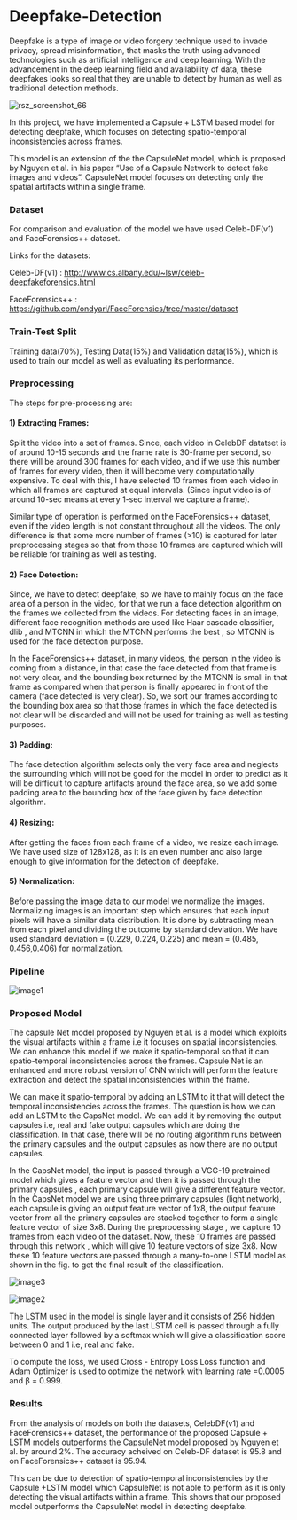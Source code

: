 # Deepfake-Detection

Deepfake is a type of image or video forgery technique used to invade privacy, spread misinformation, that masks the truth using advanced technologies such as artificial intelligence and deep learning. With the advancement in the deep learning field and availability of data, these deepfakes looks so real that they are unable to detect by human as well as traditional detection methods.


![rsz_screenshot_66](https://user-images.githubusercontent.com/28837542/120933350-68b80e00-c717-11eb-9f04-03493fe30d4e.jpg)


In this project, we have implemented a Capsule + LSTM based model for detecting deepfake, which focuses on detecting spatio-temporal inconsistencies across frames.

This model is an extension of the the CapsuleNet model, which is proposed by Nguyen et al. in his paper “Use of a Capsule Network to detect fake images and videos”. CapsuleNet model focuses on detecting only the spatial artifacts within a single frame.



### Dataset

For comparison and evaluation of the model we have used Celeb-DF(v1) and FaceForensics++ dataset.

Links for the datasets:

Celeb-DF(v1) : http://www.cs.albany.edu/~lsw/celeb-deepfakeforensics.html

FaceForensics++ : https://github.com/ondyari/FaceForensics/tree/master/dataset




### Train-Test Split

Training data(70%), Testing Data(15%) and Validation data(15%), which is used to train our model as well as evaluating its performance.




### Preprocessing

The steps for pre-processing are:

#### 1) Extracting Frames:
Split the video into a set of frames.
Since, each video in CelebDF datatset is of around 10-15 seconds and the frame
rate is 30-frame per second, so there will be around 300 frames for each video, and
if we use this number of frames for every video, then it will become very
computationally expensive. To deal with this, I have selected 10 frames from each
video in which all frames are captured at equal intervals. (Since input video is of
around 10-sec means at every 1-sec interval we capture a frame).


Similar type of operation is performed on the FaceForensics++ dataset, even if the
video length is not constant throughout all the videos. The only difference is that
some more number of frames (>10) is captured for later preprocessing stages so
that from those 10 frames are captured which will be reliable for training as well
as testing.

#### 2) Face Detection:
Since, we have to detect deepfake, so we have to mainly focus on the face area of a
person in the video, for that we run a face detection algorithm on the frames we
collected from the videos. For detecting faces in an image, different face
recognition methods are used like Haar cascade classifier, dlib , and MTCNN
in which the MTCNN performs the best , so MTCNN is used for the face detection
purpose.


In the FaceForensics++ dataset, in many videos, the person in the video is coming
from a distance, in that case the face detected from that frame is not very clear, and
the bounding box returned by the MTCNN is small in that frame as compared
when that person is finally appeared in front of the camera (face detected is very
clear). So, we sort our frames according to the bounding box area so that those
frames in which the face detected is not clear will be discarded and will not be
used for training as well as testing purposes.

#### 3) Padding:
The face detection algorithm selects only the very face area and neglects the
surrounding which will not be good for the model in order to predict as it will be
difficult to capture artifacts around the face area, so we add some padding area to
the bounding box of the face given by face detection algorithm.

#### 4) Resizing:
After getting the faces from each frame of a video, we resize each image.
We have used size of 128x128, as it is an even number and also large enough to give
information for the detection of deepfake.

#### 5) Normalization:
Before passing the image data to our model we normalize the images.
Normalizing images is an important step which ensures that each input pixels will have
a similar data distribution.
It is done by subtracting mean from each pixel and dividing the outcome by standard
deviation. We have used standard deviation = (0.229, 0.224, 0.225) and mean = (0.485, 0.456,0.406) for normalization.




### Pipeline

![image1](https://user-images.githubusercontent.com/28837542/120933314-2f7f9e00-c717-11eb-9487-f5a068a78230.jpg)




### Proposed Model

The capsule Net model proposed by Nguyen et al. is a model which exploits the
visual artifacts within a frame i.e it focuses on spatial inconsistencies. We can
enhance this model if we make it spatio-temporal so that it can spatio-temporal
inconsistencies across the frames. Capsule Net is an enhanced and more robust
version of CNN which will perform the feature extraction and detect the spatial
inconsistencies within the frame.


We can make it spatio-temporal by adding an LSTM to it that will detect the
temporal inconsistencies across the frames.
The question is how we can add an LSTM to the CapsNet model. We can add it
by removing the output capsules i.e, real and fake output capsules which are
doing the classification. In that case, there will be no routing algorithm runs
between the primary capsules and the output capsules as now there are no output
capsules.


In the CapsNet model, the input is passed through a VGG-19 pretrained model
which gives a feature vector and then it is passed through the primary capsules ,
each primary capsule will give a different feature vector. In the CapsNet model
we are using three primary capsules (light network), each capsule is giving an
output feature vector of 1x8, the output feature vector from all the primary
capsules are stacked together to form a single feature vector of size 3x8.
During the preprocessing stage , we capture 10 frames from each video of the
dataset. Now, these 10 frames are passed through this network , which will give
10 feature vectors of size 3x8. Now these 10 feature vectors are passed through a
many-to-one LSTM model as shown in the fig. to get the final result of the
classification.

![image3](https://user-images.githubusercontent.com/28837542/120933521-27742e00-c718-11eb-86b7-035814f011f8.png)


![image2](https://user-images.githubusercontent.com/28837542/120933525-28a55b00-c718-11eb-966c-34607cc97eee.png)



The LSTM used in the model is single layer and it consists of 256 hidden units.
The output produced by the last LSTM cell is passed through a fully connected layer
followed by a softmax which will give a classification score between 0 and 1 i.e, real
and fake.


To compute the loss, we used Cross - Entropy Loss Loss function and Adam Optimizer
is used to optimize the network with learning rate =0.0005 and β = 0.999.




### Results

From the analysis of models on both the datasets, CelebDF(v1) and FaceForensics++
dataset, the performance of the proposed Capsule + LSTM models
outperforms the CapsuleNet model proposed by Nguyen et al. by around 2%.
The accuracy acheived on Celeb-DF dataset is 95.8 and on FaceForensics++ dataset is 95.94.


This can be due to detection of spatio-temporal inconsistencies by the Capsule +LSTM
model which CapsuleNet is not able to perform as it is only detecting the visual artifacts
within a frame.
This shows that our proposed model outperforms the CapsuleNet model in detecting
deepfake.
